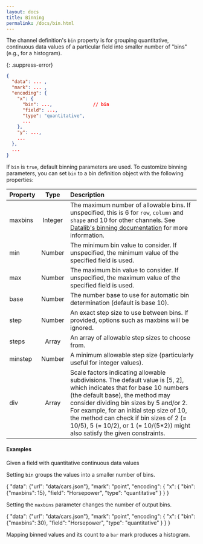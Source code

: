 ```yaml
---
layout: docs
title: Binning
permalink: /docs/bin.html
---
```


The channel definition's `bin` property is for grouping quantitative, continuous data values of a particular field into smaller number of "bins" (e.g., for a histogram).

{: .suppress-error}
```json
{
  "data": ... ,       
  "mark": ... ,       
  "encoding": {     
    "x": {
      "bin": ...,               // bin
      "field": ...,
      "type": "quantitative",
      ...
    },
    "y": ...,
    ...
  },
  ...
}
```

If `bin` is `true`, default binning parameters are used.  To customize binning parameters, you can set `bin` to a bin definition object with the following properties:

| Property      | Type          | Description    |
| :------------ |:-------------:| :------------- |
| maxbins       | Integer       | The maximum number of allowable bins.  If unspecified, this is 6 for `row`, `column` and `shape` and 10 for other channels.  See [Datalib's binning documentation](https://github.com/vega/datalib/wiki/Statistics#dl_bins) for more information. |
| min                 | Number              | The minimum bin value to consider. If unspecified, the minimum value of the specified field is used.|
| max                 | Number              | The maximum bin value to consider. If unspecified, the maximum value of the specified field is used.|
| base                | Number              | The number base to use for automatic bin determination (default is base 10).|
| step                | Number              | An exact step size to use between bins. If provided, options such as maxbins will be ignored.|
| steps               | Array               | An array of allowable step sizes to choose from.|
| minstep             | Number              | A minimum allowable step size (particularly useful for integer values).|
| div                 | Array               | Scale factors indicating allowable subdivisions. The default value is [5, 2], which indicates that for base 10 numbers (the default base), the method may consider dividing bin sizes by 5 and/or 2. For example, for an initial step size of 10, the method can check if bin sizes of 2 (= 10/5), 5 (= 10/2), or 1 (= 10/(5*2)) might also satisfy the given constraints.|

#### Examples

Given a field with quantitative continuous data values

<span class="vl-example" data-name="point_1d"></span>

Setting `bin` groups the values into a smaller number of bins.  

<div class="vl-example">
{
  "data": {"url": "data/cars.json"},
  "mark": "point",
  "encoding": {
    "x": {
      "bin": {"maxbins": 15},
      "field": "Horsepower",
      "type": "quantitative"
    }
  }
}
</div>


Setting the `maxbins` parameter changes the number of output bins.

<div class="vl-example">
{
  "data": {"url": "data/cars.json"},
  "mark": "point",
  "encoding": {
    "x": {
      "bin": {"maxbins": 30},
      "field": "Horsepower",
      "type": "quantitative"
    }
  }
}
</div>

Mapping binned values and its count to a `bar` mark produces a histogram.  

<span class="vl-example" data-name="histogram"></span>
